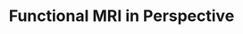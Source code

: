 ---
title: "Functional MRI in Perspective"
project_id: 
conf_date: 2005-08-06
conference_id: ""
presenters:
   - peter_bandettini
summary: "<p>The fMRI experience VII, Aston University, UK</p>"
file: /assets/presentations/T179.ppt
filename: T179.ppt
layout: presentation
---